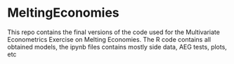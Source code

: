# MeltingEconomies
This repo contains the final versions of the code used for the Multivariate Econometrics Exercise on Melting Economies. The R code contains all obtained models, the ipynb files contains mostly side data, AEG tests, plots, etc

